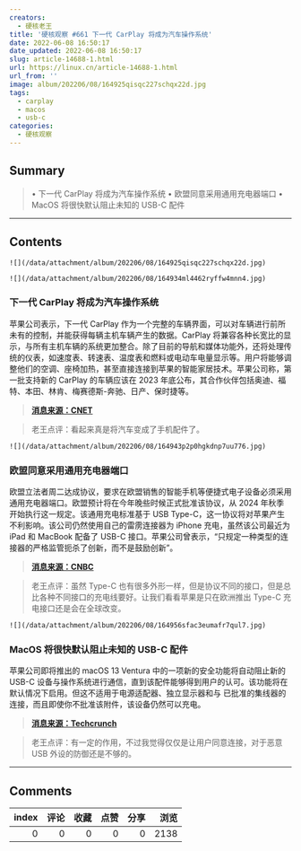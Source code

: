 ```yaml
---
creators:
  - 硬核老王
title: '硬核观察 #661 下一代 CarPlay 将成为汽车操作系统'
date: 2022-06-08 16:50:17
date_updated: 2022-06-08 16:50:17
slug: article-14688-1.html
url: https://linux.cn/article-14688-1.html
url_from: ''
image: album/202206/08/164925qisqc227schqx22d.jpg
tags:
  - carplay
  - macos
  - usb-c
categories:
  - 硬核观察
---
```


## Summary

> • 下一代 CarPlay 将成为汽车操作系统 • 欧盟同意采用通用充电器端口 • MacOS 将很快默认阻止未知的 USB-C 配件

***

<!-- more -->

## Contents

`![](/data/attachment/album/202206/08/164925qisqc227schqx22d.jpg)`

`![](/data/attachment/album/202206/08/164934ml4462ryffw4mnn4.jpg)`

### 下一代 CarPlay 将成为汽车操作系统

苹果公司表示，下一代 CarPlay 作为一个完整的车辆界面，可以对车辆进行前所未有的控制，并能获得每辆主机车辆产生的数据。CarPlay 将兼容各种长宽比的显示，与所有主机车辆的系统更加整合。除了目前的导航和媒体功能外，还将处理传统的仪表，如速度表、转速表、温度表和燃料或电动车电量显示等。用户将能够调整他们的空调、座椅加热，甚至直接连接到苹果的智能家居技术。苹果公司称，第一批支持新的 CarPlay 的车辆应该在 2023 年底公布，其合作伙伴包括奥迪、福特、本田、林肯、梅赛德斯-奔驰、日产、保时捷等。

> 
> **[消息来源：CNET](https://www.cnet.com/roadshow/news/next-generation-apple-carplay-wwdc-2022-preview/)**
> 
> 
> 

> 
> 老王点评：看起来真是将汽车变成了手机配件了。
> 
> 
> 

`![](/data/attachment/album/202206/08/164943p2p0hgkdnp7uu776.jpg)`

### 欧盟同意采用通用充电器端口

欧盟立法者周二达成协议，要求在欧盟销售的智能手机等便捷式电子设备必须采用通用充电器端口。欧盟预计将在今年晚些时候正式批准该协议，从 2024 年秋季开始执行这一规定。该通用充电标准基于 USB Type-C，这一协议将对苹果产生不利影响。该公司仍然使用自己的雷雳连接器为 iPhone 充电，虽然该公司最近为 iPad 和 MacBook 配备了 USB-C 接口。苹果公司曾表示，“只规定一种类型的连接器的严格监管扼杀了创新，而不是鼓励创新”。

> 
> **[消息来源：CNBC](https://www.cnbc.com/2022/06/07/eu-makes-usb-c-mandatory-for-apple-iphones-and-other-devices.html)**
> 
> 
> 

> 
> 老王点评：虽然 Type-C 也有很多外形一样，但是协议不同的接口，但是总比各种不同接口的充电线要好。让我们看看苹果是只在欧洲推出 Type-C 充电接口还是会在全球改变。
> 
> 
> 

`![](/data/attachment/album/202206/08/164956sfac3eumafr7qul7.jpg)`

### MacOS 将很快默认阻止未知的 USB-C 配件

苹果公司即将推出的 macOS 13 Ventura 中的一项新的安全功能将自动阻止新的 USB-C 设备与操作系统进行通信，直到该配件能够得到用户的认可。该功能将在默认情况下启用。但这不适用于电源适配器、独立显示器和与 已批准的集线器的连接，而且即使你不批准该附件，该设备仍然可以充电。

> 
> **[消息来源：Techcrunch](https://techcrunch.com/2022/06/07/macos-usb-accessory-security/)**
> 
> 
> 

> 
> 老王点评：有一定的作用，不过我觉得仅仅是让用户同意连接，对于恶意 USB 外设的防御还是不够的。
> 
> 
>

***

## Comments


|   index |   评论 |   收藏 |   点赞 |   分享 |   浏览 |
|--------:|-------:|-------:|-------:|-------:|-------:|
|       0 |      0 |      0 |      0 |      0 |   2138 |
